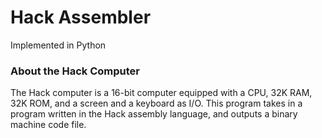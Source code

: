 # Hack Assembler

Implemented in Python

### About the Hack Computer

The Hack computer is a 16-bit computer equipped with a CPU, 32K RAM, 32K ROM, and a screen and a keyboard as I/O.
This program takes in a program written in the Hack assembly language, and outputs a binary machine code file.
